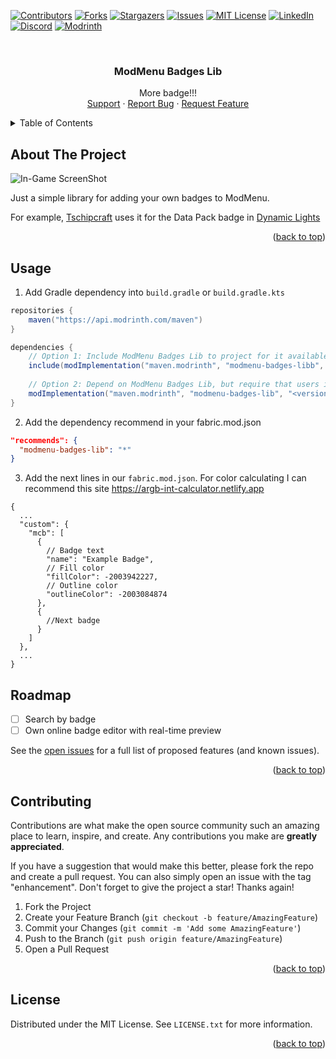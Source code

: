 <!-- Suppress IDEA Warnings -->
<!--suppress ALL -->

<a name="readme-top"></a>

[![Contributors][contributors-shield]][contributors-url]
[![Forks][forks-shield]][forks-url]
[![Stargazers][stars-shield]][stars-url]
[![Issues][issues-shield]][issues-url]
[![MIT License][license-shield]][license-url]
[![LinkedIn][linkedin-shield]][linkedin-url]
[![Discord][discord-shield]][discord-url]
[![Modrinth][modrinth-shield]][modrinth-url]

<br />
<div align="center">
<h3 align="center">ModMenu Badges Lib</h3>
  <p align="center">
      More badge!!!
    <br />
    <a href="https://discord.gg/pbwnMwnUD6">Support</a>
    ·
    <a href="https://github.com/syorito-hatsuki/modmenu-badges-lib/issues">Report Bug</a>
    ·
    <a href="https://github.com/syorito-hatsuki/modmenu-badges-lib/issues">Request Feature</a>
  </p>
</div>

<details>
  <summary>Table of Contents</summary>
  <ol>
    <li><a href="#about-the-project">About The Project</a></li>
    <li><a href="#usage">Usage</a></li>
    <li><a href="#roadmap">Roadmap</a></li>
    <li><a href="#contributing">Contributing</a></li>
    <li><a href="#license">License</a></li>
  </ol>
</details>

## About The Project

![In-Game ScreenShot][screenshot]

Just a simple library for adding your own badges to ModMenu.

For example, [Tschipcraft](https://github.com/Tschipcraft) uses it for the Data Pack badge in [Dynamic Lights](https://github.com/Tschipcraft/dynamiclights)

<p align="right">(<a href="#readme-top">back to top</a>)</p>

## Usage

1. Add Gradle dependency into `build.gradle` or `build.gradle.kts`
```gradle
repositories {
    maven("https://api.modrinth.com/maven")
}

dependencies {
    // Option 1: Include ModMenu Badges Lib to project for it available within your own jar (additional ~5kb)
    include(modImplementation("maven.modrinth", "modmenu-badges-libb", "<version>"))
    
    // Option 2: Depend on ModMenu Badges Lib, but require that users install it manually
    modImplementation("maven.modrinth", "modmenu-badges-lib", "<version>")
}
```
2. Add the dependency recommend in your fabric.mod.json
```json
"recommends": {
  "modmenu-badges-lib": "*"
}
```

3. Add the next lines in our `fabric.mod.json`. For color calculating I can recommend this site https://argb-int-calculator.netlify.app

```json5
{
  ...
  "custom": {
    "mcb": [
      {
        // Badge text
        "name": "Example Badge",
        // Fill color
        "fillColor": -2003942227,
        // Outline color
        "outlineColor": -2003084874
      },
      {
        //Next badge
      }
    ]
  },
  ...
}
```

## Roadmap

- [ ] Search by badge
- [ ] Own online badge editor with real-time preview

See the [open issues](https://github.com/syorito-hatsuki/modmenu-badges-lib/issues) for a full list of proposed
features (and known issues).

<p align="right">(<a href="#readme-top">back to top</a>)</p>

## Contributing

Contributions are what make the open source community such an amazing place to learn, inspire, and create. Any
contributions you make are **greatly appreciated**.

If you have a suggestion that would make this better, please fork the repo and create a pull request. You can also
simply open an issue with the tag "enhancement".
Don't forget to give the project a star! Thanks again!

1. Fork the Project
2. Create your Feature Branch (`git checkout -b feature/AmazingFeature`)
3. Commit your Changes (`git commit -m 'Add some AmazingFeature'`)
4. Push to the Branch (`git push origin feature/AmazingFeature`)
5. Open a Pull Request

<p align="right">(<a href="#readme-top">back to top</a>)</p>

## License

Distributed under the MIT License. See `LICENSE.txt` for more information.

<p align="right">(<a href="#readme-top">back to top</a>)</p>


[contributors-shield]: https://img.shields.io/github/contributors/syorito-hatsuki/modmenu-badges-lib.svg?style=for-the-badge

[contributors-url]: https://github.com/syorito-hatsuki/modmenu-badges-lib/graphs/contributors

[forks-shield]: https://img.shields.io/github/forks/syorito-hatsuki/modmenu-badges-lib.svg?style=for-the-badge

[forks-url]: https://github.com/syorito-hatsuki/modmenu-badges-lib/network/members

[stars-shield]: https://img.shields.io/github/stars/syorito-hatsuki/modmenu-badges-lib.svg?style=for-the-badge

[stars-url]: https://github.com/syorito-hatsuki/modmenu-badges-lib/stargazers

[issues-shield]: https://img.shields.io/github/issues/syorito-hatsuki/modmenu-badges-lib.svg?style=for-the-badge

[issues-url]: https://github.com/syorito-hatsuki/modmenu-badges-lib/issues

[license-shield]: https://img.shields.io/github/license/syorito-hatsuki/modmenu-badges-lib.svg?style=for-the-badge

[license-url]: https://github.com/syorito-hatsuki/modmenu-badges-lib/blob/master/LICENSE.txt

[linkedin-shield]: https://img.shields.io/badge/-LinkedIn-black.svg?style=for-the-badge&logo=linkedin&colorB=555

[linkedin-url]: https://linkedin.com/in/kit-lehto

[discord-shield]: https://img.shields.io/discord/1032138561618726952?logo=discord&logoColor=white&style=for-the-badge&label=Discord

[discord-url]: https://discord.gg/pbwnMwnUD6

[modrinth-shield]: https://img.shields.io/modrinth/v/modmenu-badges-lib?label=Modrinth&style=for-the-badge

[modrinth-url]: https://modrinth.com/mod/modmenu-badges-lib

[screenshot]: https://user-images.githubusercontent.com/33298273/233725872-902aa00e-618d-48d3-b594-990d2cad85ae.png
